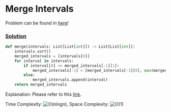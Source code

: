 # Merge Intervals

Problem can be found in [here](https://leetcode.com/problems/merge-intervals/)!

### [Solution](/Array/56-MergeIntervals/solution.py)

```python
def merge(intervals: List[List[int]]) -> List[List[int]]:
    intervals.sort()
    merged_intervals = [intervals[0]]
    for interval in intervals:
        if interval[0] <= merged_intervals[-1][1]:
            merged_intervals[-1] = [merged_intervals[-1][0], max(merged_intervals[-1][1], interval[1])]
        else:
            merged_intervals.append(interval)
    return merged_intervals
```

Explanation: Please refer to this [link](https://github.com/yuchia0221/Grind-75/tree/main/Array/56-MergeIntervals).

Time Complexity: ![O(nlogn)](<https://latex.codecogs.com/svg.image?\inline&space;O(nlogn)>), Space Complexity: ![O(1)](<https://latex.codecogs.com/svg.image?\inline&space;O(1)>)

